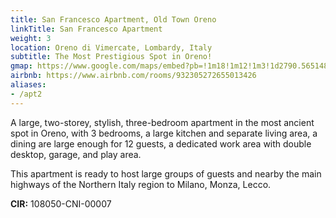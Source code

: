 ```yaml
---
title: San Francesco Apartment, Old Town Oreno
linkTitle: San Francesco Apartment
weight: 3
location: Oreno di Vimercate, Lombardy, Italy
subtitle: The Most Prestigious Spot in Oreno!
gmap: https://www.google.com/maps/embed?pb=!1m18!1m12!1m3!1d2790.565148716375!2d9.351513396789546!3d45.619382000000016!2m3!1f0!2f0!3f0!3m2!1i1024!2i768!4f13.1!3m3!1m2!1s0x4786b16bb5ea2b05%3A0xf829e548d0ba4a8a!2sCasaway%20-%20Appartamento%20San%20Francesco%20-%20Centro%20Storico%20Oreno%2C%20Vimercate!5e0!3m2!1sen!2sus!4v1690989315124!5m2!1sen!2sus
airbnb: https://www.airbnb.com/rooms/932305272655013426
aliases:
- /apt2
---
```

A large, two-storey, stylish, three-bedroom apartment in the most ancient spot
in Oreno, with 3 bedrooms, a large kitchen and separate living area, a
dining are large enough for 12 guests, a dedicated work area with double
desktop, garage, and play area.

This apartment is ready to host large groups of guests and nearby the main
highways of the Northern Italy region to Milano, Monza, Lecco.

**CIR:** 108050-CNI-00007
